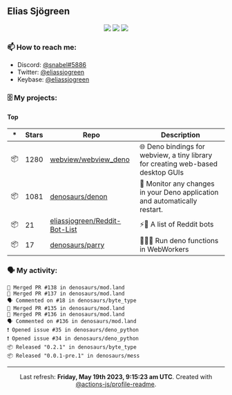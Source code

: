 ## Elias Sjögreen

<p align="center">
  <img src="https://img.shields.io/badge/🎂-dec. 2003-success" />
  <img src="https://img.shields.io/badge/🌎-Stockholm-informational" />
  <img src="https://img.shields.io/badge/👦-He/Him-informational" />
</p>

### 📫 How to reach me:

- Discord: [@snabel#5886](https://discord.com/users/267978757799673866)
- Twitter: [@eliassjogreen](https://twitter.com/eliassjogreen)
- Keybase: [@eliassjogreen](https://keybase.io/eliassjogreen)

### 🗄 My projects:

#### Top
|*|Stars|Repo|Description|
|---|---|---|---|
| 📦 | 1280 | [webview/webview_deno](https://github.com/webview/webview_deno) | 🌐 Deno bindings for webview, a tiny library for creating web-based desktop GUIs |
| 📦 | 1081 | [denosaurs/denon](https://github.com/denosaurs/denon) | 👀 Monitor any changes in your Deno application and automatically restart. |
| 📦 | 21 | [eliassjogreen/Reddit-Bot-List](https://github.com/eliassjogreen/Reddit-Bot-List) | ⚡️🤖 A list of Reddit bots |
| 📦 | 17 | [denosaurs/parry](https://github.com/denosaurs/parry) | 👷🏽‍♂️ Run deno functions in WebWorkers |

### 🗣 My activity:

```
🎉 Merged PR #138 in denosaurs/mod.land
🎉 Merged PR #137 in denosaurs/mod.land
🗣 Commented on #18 in denosaurs/byte_type
🎉 Merged PR #135 in denosaurs/mod.land
🎉 Merged PR #136 in denosaurs/mod.land
🗣 Commented on #136 in denosaurs/mod.land
❗️ Opened issue #35 in denosaurs/deno_python
❗️ Opened issue #34 in denosaurs/deno_python
📦 Released "0.2.1" in denosaurs/byte_type
📦 Released "0.0.1-pre.1" in denosaurs/mess
```

------------
<p align="center">Last refresh: <b>Friday, May 19th 2023, 9:15:23 am UTC</b>. Created with <a href=https://github.com/marketplace/actions/profile-readme>@actions-js/profile-readme</a>.</p>
